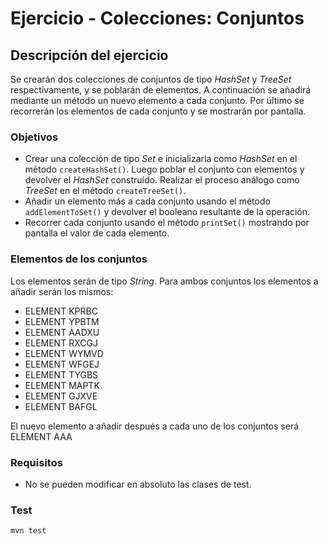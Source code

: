  # Ejercicio - Colecciones: Conjuntos
## Descripción del ejercicio
Se crearán dos colecciones de conjuntos de tipo *HashSet* y *TreeSet* respectivamente, y se poblarán de elementos.
A continuación se añadirá mediante un método un nuevo elemento a cada conjunto.
Por último se recorrerán los elementos de cada conjunto y se mostrarán por pantalla.

### Objetivos
* Crear una colección de tipo *Set* e inicializarla como *HashSet* en el método ``createHashSet()``. Luego poblar el conjunto con
  elementos y devolver el *HashSet* construído. Realizar el proceso análogo como *TreeSet* en el método ``createTreeSet()``.
* Añadir un elemento más a cada conjunto usando el método ``addElementToSet()`` y devolver el booleano resultante de la operación.
* Recorrer cada conjunto usando el método ``printSet()`` mostrando por pantalla el valor de cada elemento.

### Elementos de los conjuntos
Los elementos serán de tipo *String*. Para ambos conjuntos los elementos a añadir serán los mismos:
* ELEMENT KPRBC
* ELEMENT YPBTM
* ELEMENT AADXU
* ELEMENT RXCGJ
* ELEMENT WYMVD
* ELEMENT WFGEJ
* ELEMENT TYGBS
* ELEMENT MAPTK
* ELEMENT GJXVE
* ELEMENT BAFGL

El nuevo elemento a añadir después a cada uno de los conjuntos será ELEMENT AAA

### Requisitos
* No se pueden modificar en absoluto las clases de test.

### Test

```
mvn test
```
